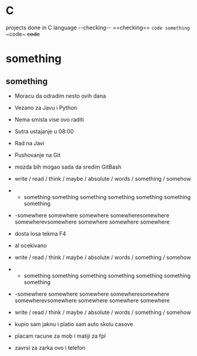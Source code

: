 # C
projects done in C language
--checking--
==checking==
`code something`
~code~
~~code~~
# something
## something

- Moracu da odradim nesto ovih dana
- Vezano za Javu i Python
- Nema smisla vise ovo raditi
- Sutra ustajanje u 08:00
- Rad na Javi
- Pushovanje na Git
- mozda bih mogao sada da sredim GitBash
- write / read / think / maybe / absolute / words / something / somehow
- - something something something something something something something 
- -somewhere somewhere somewhere somewheresomewhere somewherevsomewhere somewhere somewhere somewhere
- dosta losa tekma F4
- al ocekivano

- write / read / think / maybe / absolute / words / something / somehow
- - something something something something something something something 
- -somewhere somewhere somewhere somewheresomewhere somewherevsomewhere somewhere somewhere somewhere
- write / read / think / maybe / absolute / words / something / somehow

- kupio sam jaknu i platio sam auto skolu casove
- placam racune za mob i matiji za fpl
- zavrsi za zarka ovo i telefon
